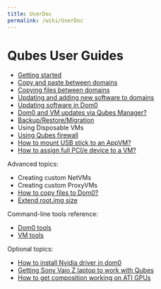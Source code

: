 ```yaml
---
title: UserDoc
permalink: /wiki/UserDoc
---
```


Qubes User Guides
=================

-   [Getting started](/wiki/GettingStarted)
-   [Copy and paste between domains](/wiki/CopyPaste)
-   [Copying files between domains](/wiki/CopyingFiles)
-   [Updating and adding new software to domains](/wiki/SoftwareUpdateVM)
-   [Updating software in Dom0](/wiki/SoftwareUpdateDom0)
-   [Dom0 and VM updates via Qubes Manager?](/wiki/ManagerUpdates)
-   [Backup/Restore/Migration](/wiki/BackupRestore)
-   Using Disposable VMs
-   [Using Qubes firewall](/wiki/QubesFirewall)
-   [How to mount USB stick to an AppVM?](/wiki/StickMounting)
-   [How to assign full PCI/e device to a VM?](/wiki/AssigningDevices)

Advanced topics:

-   Creating custom NetVMs
-   Creating custom ProxyVMs
-   [How to copy files to Dom0?](/wiki/CopyToDomZero)
-   [​Extend root.img size](https://groups.google.com/group/qubes-devel/msg/9d1ac581236ca9b4)

Command-line tools reference:

-   [Dom0 tools](/wiki/DomZeroTools)
-   [VM tools](/wiki/VmTools)

Optional topics:

-   [How to install Nvidia driver in dom0](/wiki/InstallNvidiaDriver)
-   [Getting Sony Vaio Z laptop to work with Qubes](/wiki/SonyVaioTinkering)
-   [​How to get composition working on ATI GPUs](https://groups.google.com/group/qubes-devel/browse_thread/thread/5a0dfc38fd1cc16a)

